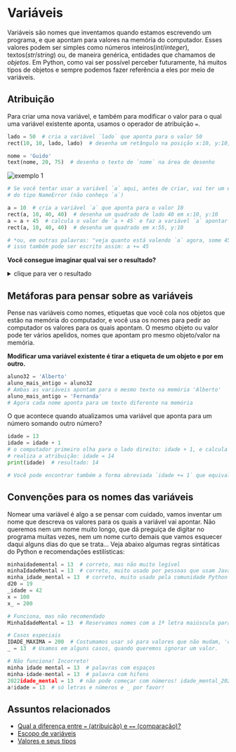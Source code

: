 # Variáveis

Variáveis são nomes que inventamos quando estamos escrevendo um programa, e que apontam para valores na memória do computador. Esses valores podem ser simples como números inteiros(*int*/*integer*), textos(*str*/*string*) ou, de maneira genérica, entidades que chamamos de *objetos*. Em Python, como vai ser possível perceber futuramente, há muitos tipos de objetos e sempre podemos fazer referência a eles por meio de variáveis.

## Atribuição

Para criar uma nova variável, e também para modificar o valor para o qual uma variável existente aponta, usamos o operador de atribuição `=`.

```python
lado = 50  # cria a variável `lado` que aponta para o valor 50
rect(10, 10, lado, lado)  # desenha um retângulo na posição x:10, y:10, largura:50, altura:50

nome = 'Guido'
text(nome, 20, 75)  # desenha o texto de `nome` na área de desenho
```
![exemplo 1](assets/variaveis_Guido.png)

```python
# Se você tentar usar a variável `a` aqui, antes de criar, vai ter um erro
# do tipo NameError (não conheço `a`)

a = 10  # cria a variável `a` que aponta para o valor 10
rect(a, 10, 40, 40)  # desenha um quadrado de lado 40 em x:10, y:10
a = a + 45  # calcula o valor de `a + 45` e faz a variável `a` apontar para o novo valor*
rect(a, 10, 40, 40)  # desenha um quadrado em x:55, y:10

# *ou, em outras palavras: "veja quanto está valendo `a` agora, some 45 e este é o novo valor de `a`
# isso também pode ser escrito assim: a += 45
```
**Você consegue imaginar qual vai ser o resultado?**

<details >
   <summary > clique para ver o resultado </summary>

<img src = "https://abav.lugaralgum.com/material-aulas/Processing-Python/assets/variaveis_2.png" >

</details >

## Metáforas para pensar sobre as variáveis

Pense nas variáveis como nomes, etiquetas que você cola nos objetos que estão na memória do computador, e você usa os nomes para pedir ao computador os valores para os quais apontam. O mesmo objeto ou valor pode ter vários apelidos, nomes que apontam pro mesmo objeto/valor na memória.

**Modificar uma variável existente é tirar a etiqueta de um objeto e por em outro.**

```python
aluno32 = 'Alberto'
aluno_mais_antigo = aluno32
# Ambas as variáveis apontam para o mesmo texto na memória 'Alberto'
aluno_mais_antigo = 'Fernanda'
# Agora cada nome aponta para um texto diferente na memória
```
O que acontece quando atualizamos uma variável que aponta para um número somando outro número?

```python
idade = 13
idade = idade + 1
# o computador primeiro olha para o lado direito: idade + 1, e calcula esse valor -> 14
# realiza a atribuição: idade = 14
print(idade)  # resultado: 14

# Você pode encontrar também a forma abreviada `idade += 1` que equivale a `idade = idade + 1`
```

## Convenções para os nomes das variáveis

Nomear uma variável é algo a se pensar com cuidado, vamos inventar um nome que descreva os valores para os quais a variável vai apontar. Não queremos nem um nome muito longo, que dá preguiça de digitar no programa muitas vezes, nem um nome curto demais que vamos esquecer daqui alguns dias do que se trata... Veja abaixo algumas regras sintáticas do Python e recomendações estilísticas:

```python
minhaidademental = 13  # correto, mas não muito legível
minhaIdadeMental = 13  # correto, muito usado por pessoas que usam Java
minha_idade_mental = 13  # correto, muito usado pela comunidade Python
d20 = 19
_idade = 42
x = 100
x_ = 200

# Funciona, mas não recomendado
MinhaIdadeMental = 13  # Reservamos nomes com a 1ª letra maiúscula para 'classes'

# Casos especiais
IDADE_MAXIMA = 200  # Costumamos usar só para valores que não mudam, 'constantes'.
_ = 13  # Usamos em alguns casos, quando queremos ignorar um valor.

# Não funciona! Incorreto!
minha idade mental = 13  # palavras com espaços
minha-idade-mental = 13  # palavra com hifens
2022idade_mental = 13  # não pode começar com números! idade_mental_2020 funciona.
a!idade = 13  # só letras e números e _ por favor!
```

## Assuntos relacionados

- [Qual a diferença entre `=` (atribuição) e `==` (comparação)?](atribuicao-e-comparacao.md)
- [Escopo de variáveis](escopo_py.md)
- [Valores e seus tipos](tipagem_py.md)
